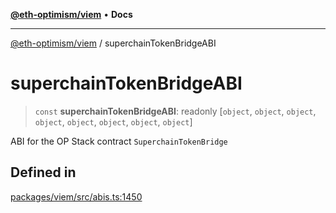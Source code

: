 [**@eth-optimism/viem**](../README.md) • **Docs**

***

[@eth-optimism/viem](../README.md) / superchainTokenBridgeABI

# superchainTokenBridgeABI

> `const` **superchainTokenBridgeABI**: readonly [`object`, `object`, `object`, `object`, `object`, `object`, `object`, `object`]

ABI for the OP Stack contract `SuperchainTokenBridge`

## Defined in

[packages/viem/src/abis.ts:1450](https://github.com/ethereum-optimism/ecosystem/blob/5f378d3b907e5960d4ca4cd1b4965867e0f1fb40/packages/viem/src/abis.ts#L1450)
